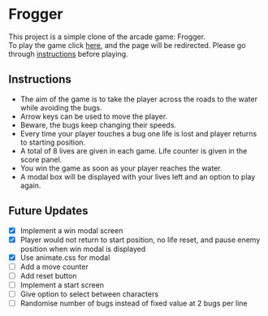 # Frogger

This project is a simple clone of the arcade game: Frogger.\
To play the game click [here](https://www.suneet-m.github.io/Arcade-Game/), and the page will be redirected.
Please go through [instructions](#instructions) before playing.

## Instructions
- The aim of the game is to take the player across the roads to the water while avoiding the bugs.
- Arrow keys can be used to move the player.
- Beware, the bugs keep changing their speeds.
- Every time your player touches a bug one life is lost and player returns to starting position.
- A total of 8 lives are given in each game. Life counter is given in the score panel.
- You win the game as soon as your player reaches the water.
- A modal box will be displayed with your lives left and an option to play again.

## Future Updates
- [x] Implement a win modal screen
- [x] Player would not return to start position, no life reset, and pause enemy position when win modal is displayed
- [x] Use animate.css for modal
- [ ] Add a move counter
- [ ] Add reset button
- [ ] Implement a start screen
- [ ] Give option to select between characters
- [ ] Randomise number of bugs instead of fixed value at 2 bugs per line